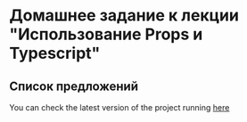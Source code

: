 # Домашнее задание к лекции "Использование Props и Typescript"

## Список предложений

You can check the latest version of the project running [here](https://darkelf2233.github.io/ra-hw3_2)